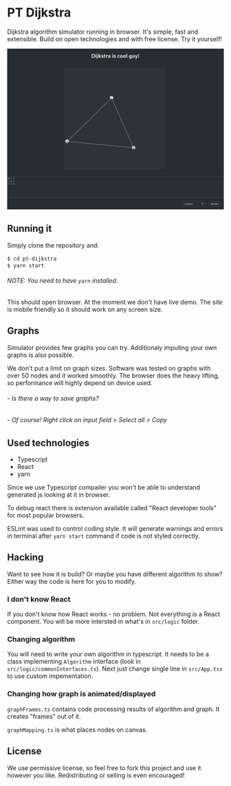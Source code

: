 # PT Dijkstra
Dijkstra algorithm simulator running in browser.
It's simple, fast and extensible. Build on open technologies and with free license. Try it yourself!

![Browser Screenshot](doc/screenshot.jpeg)

## Running it
Simply clone the repository and:
```
$ cd pt-dijkstra
$ yarn start
```
###### NOTE: You need to have `yarn` installed.

This should open browser. At the moment we don't have live demo. The site is mobile friendly so it should work on any screen size.

## Graphs
Simulator provides few graphs you can try.
Additionaly imputing your own graphs is also possible.

We don't put a limit on graph sizes.
Software was tested on graphs with over 50 nodes and it worked smoothly.
The browser does the heavy lifting, so performance will highly depend on device used.

###### - Is there a way to save graphs?
###### - Of course! Right click on input field > Select all > Copy


## Used technologies
 - Typescript
 - React
 - yarn

Since we use Typescript compailer you won't be able to understand generated js looking at it in browser.

To debug react there is extension available called "React developer tools" for most popular browsers.

ESLint was used to control coding style. It will generate warnings and errors in terminal after `yarn start` command if code is not styled correctly.

## Hacking
Want to see how it is build? Or maybe you have different algorithm to show? Either way the code is here for you to modify.

### I don't know React
If you don't know how React works - no problem. Not everything is a React component. You will be more intersted in what's in `src/logic` folder.

### Changing algorithm
You will need to write your own algorithm in typescript. It needs to be a class implementing `Algorithm` interface (look in `src/logic/commonInterfaces.ts`). Next just change single line in `src/App.tsx` to use custom impementation.

### Changing how graph is animated/displayed
`graphFrames.ts` contains code processing results of algorithm and graph. It creates "frames" out of it.

`graphMapping.ts` is what places nodes on canvas.

## License
We use permissive license, so feel free to fork this project and use it however you like.
Redistributing or selling is even encouraged!